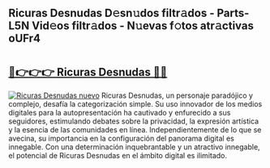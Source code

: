 ## Ricuras Desnudas D𝚎sn𝚞dos filtr𝚊dos - Parts-L5N Vid𝚎os filtr𝚊dos - N𝚞evas f𝚘tos atr𝚊ctivas oUFr4

# <h2><a href="http://mb5uqc8.tromn.icu/?c=Ricuras+Desnudas">🔗👉👉👉 Ricuras Desnudas 🔗🔗</a></h2>

[![Ricuras Desnudas nuevo](https://i.imgur.com/pEAQMta.gif)](http://mb5uqc8.tromn.icu/?c=Ricuras+Desnudas)
Ricuras Desnudas, un personaje paradójico y complejo, desafía la categorización simple. Su uso innovador de los medios digitales para la autopresentación ha cautivado y enfurecido a sus seguidores, estimulando debates sobre la privacidad, la expresión artística y la esencia de las comunidades en línea. Independientemente de lo que se avecina, su importancia en la configuración del panorama digital es innegable. Con una determinación inquebrantable y un atractivo innegable, el potencial de Ricuras Desnudas en el ámbito digital es ilimitado.
